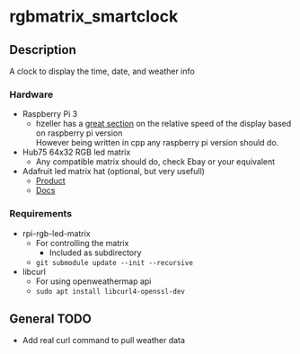 # rgbmatrix_smartclock

## Description
A clock to display the time, date, and weather info

### Hardware
* Raspberry Pi 3
	* hzeller has a [great section](https://github.com/hzeller/rpi-rgb-led-matrix/tree/master/bindings/python#performance) on the relative speed of the display based on raspberry pi version  
	However being written in cpp any raspberry pi version should do.
* Hub75 64x32 RGB led matrix
	* Any compatible matrix should do, check Ebay or your equivalent
* Adafruit led matrix hat (optional, but very usefull)
	* [Product](https://www.adafruit.com/product/2345)
	* [Docs](https://learn.adafruit.com/adafruit-rgb-matrix-plus-real-time-clock-hat-for-raspberry-pi)

### Requirements
* rpi-rgb-led-matrix
	* For controlling the matrix  
		* Included as subdirectory
	* `git submodule update --init --recursive`
* libcurl
	* For using openweathermap api
	* `sudo apt install libcurl4-openssl-dev`


## General TODO
* Add real curl command to pull weather data
